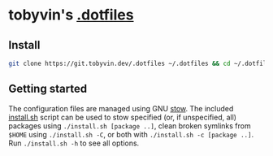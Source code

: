# tobyvin's [.dotfiles]

## Install

```sh
git clone https://git.tobyvin.dev/.dotfiles ~/.dotfiles && cd ~/.dotfiles && ./install.sh
```

## Getting started

The configuration files are managed using GNU [stow]. The included [install.sh]
script can be used to stow specified (or, if unspecified, all) packages using
`./install.sh [package ..]`, clean broken symlinks from `$HOME` using
`./install.sh -C`, or both with `./install.sh -c [package ..]`. Run
`./install.sh -h` to see all options.

[.dotfiles]: https://sr.ht/~tobyvin/.dotfiles/
[install.sh]: ./install.sh
[stow]: https://www.gnu.org/software/stow/
